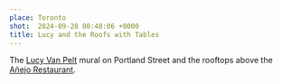 ```yaml
---
place: Toronto
shot:  2024-09-28 00:48:06 +0000
title: Lucy and the Roofs with Tables
---
```


The [Lucy Van Pelt](https://en.wikipedia.org/wiki/Lucy_Van_Pelt) mural on Portland Street and the rooftops above the [Añejo Restaurant](https://www.anejo.ca/).
